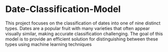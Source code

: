 # Date-Classification-Model

This project focuses on the classification of dates into one of nine distinct types. Dates are a popular fruit with many varieties that often appear visually similar, making accurate classification challenging. The goal of this model is to provide an efficient solution for distinguishing between these types using machine learning techniques 
